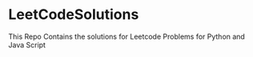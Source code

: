 # LeetCodeSolutions

This Repo Contains the solutions for  Leetcode Problems for Python and Java Script
